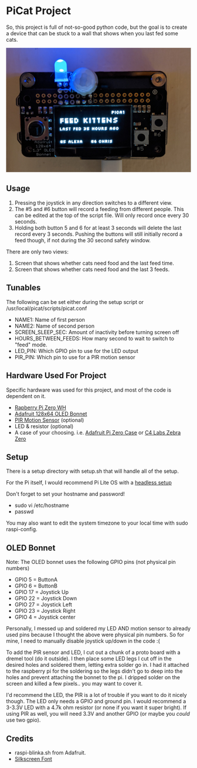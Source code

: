 # PiCat Project
So, this project is full of not-so-good python code, but the goal is to create a device that can be stuck to a wall that shows when you last fed some cats.

![Screenshot](resources/picat.png)

## Usage
1. Pressing the joystick in any direction switches to a different view.
2. The #5 and #6 button will record a feeding from different people. This can be edited at the top of the script file. Will only record once every 30 seconds.
3. Holding both button 5 and 6 for at least 3 seconds will delete the last record every 3 seconds. Pushing the buttons will still initially record a feed though, if not during the 30 second safety window.

There are only two views:
1. Screen that shows whether cats need food and the last feed time.
2. Screen that shows whether cats need food and the last 3 feeds.

## Tunables
The following can be set either during the setup script or /usr/local/picat/scripts/picat.conf
* NAME1: Name of first person
* NAME2: Name of second person
* SCREEN\_SLEEP\_SEC: Amount of inactivity before turning screen off
* HOURS\_BETWEEN\_FEEDS: How many second to wait to switch to "feed" mode.
* LED_PIN: Which GPIO pin to use for the LED output
* PIR_PIN: Which pin to use for a PIR motion sensor

## Hardware Used For Project
Specific hardware was used for this project, and most of the code is dependent on it.

* [Rapberry Pi Zero WH](https://www.adafruit.com/product/3708)
* [Adafruit 128x64 OLED Bonnet](https://www.adafruit.com/product/3531)
* [PIR Motion Sensor](https://www.adafruit.com/product/4871) (optional)
* LED & resistor (optional)
* A case of your choosing. i.e. [Adafruit Pi Zero Case](https://www.adafruit.com/product/3252) or [C4 Labs Zebra Zero](https://www.c4labs.com/product/zebra-zero-case-raspberry-pi-zero-zero-w-color-and-upgrade-options/)

## Setup
There is a setup directory with setup.sh that will handle all of the setup.

For the Pi itself, I would recommend Pi Lite OS with a [headless setup](https://www.raspberrypi.org/documentation/computers/configuration.html#setting-up-a-headless-raspberry-pi)

Don't forget to set your hostname and password!
* sudo vi /etc/hostname
* passwd

You may also want to edit the system timezone to your local time with sudo raspi-config.

## OLED Bonnet
Note: The OLED bonnet uses the following GPIO pins (not physical pin numbers)
* GPIO 5 = ButtonA
* GPIO 6 = ButtonB
* GPIO 17 = Joystick Up
* GPIO 22 = Joystick Down
* GPIO 27 = Joystick Left
* GPIO 23 = Joystick Right
* GPIO 4 = Joystick center

Personally, I messed up and soldered my LED AND motion sensor to already used pins because I thought the above were physical pin numbers. So for mine, I need to manually disable joystick up/down in the code :(

To add the PIR sensor and LED, I cut out a chunk of a proto board with a dremel tool (do it outside). I then place some LED legs I cut off in the desired holes and soldered them, letting extra solder go in. I had it attached to the raspberry pi for the soldering so the legs didn't go to deep into the holes and prevent attaching the bonnet to the pi. I dripped solder on the screen and killed a few pixels.. you may want to cover it.

I'd recommend the LED, the PIR is a lot of trouble if you want to do it nicely though. The LED only needs a GPIO and ground pin. I would recommend a 3-3.3V LED with a 4.7k ohm resistor (or none if you want it super bright). If using PIR as well, you will need 3.3V and another GPIO (or maybe you _could_ use two gpio).

## Credits
* raspi-blinka.sh from Adafruit.
* [Silkscreen Font](https://github.com/topfunky/sparklines/tree/master/fonts/silkscreen)
